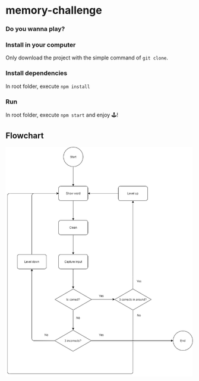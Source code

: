 # memory-challenge

### Do you wanna play?

### Install in your computer

Only download the project with the simple command of `git clone`.

### Install dependencies

In root folder, execute `npm install`

### Run

In root folder, execute `npm start` and enjoy 🕹️!

## Flowchart

![flowchart](./doc/images/memory-challenge-flowchart.png)

